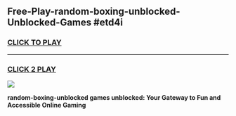 
## Free-Play-random-boxing-unblocked-Unblocked-Games #etd4i
<h3>
<a href="https://news.freeplayer.one?title=random-boxing-unblocked&ref=8M">CLICK TO PLAY</a></h3>
<hr>

<h3>
<a href="https://news.freeplayer.one?title=random-boxing-unblocked&ref=8M">CLICK 2 PLAY</a>
  
</h3>

<a href="https://news.freeplayer.one?title=random-boxing-unblocked&ref=8M"><img src="https://clearcache.store/games.png"></a>


**random-boxing-unblocked games unblocked: Your Gateway to Fun and Accessible Online Gaming**
